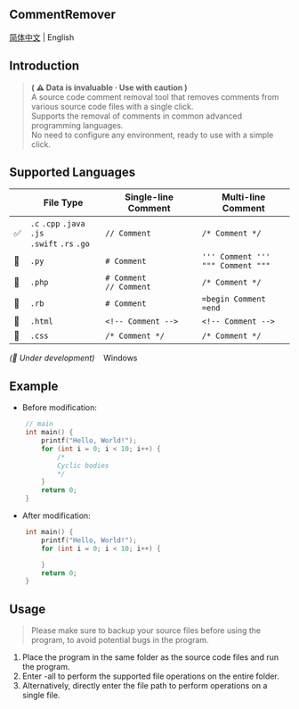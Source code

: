 ## CommentRemover
[简体中文](./README.md) | English

## Introduction

> <b>( ⚠️ Data is invaluable · Use with caution )</b>  
A source code comment removal tool that removes comments from various source code files with a single click.  
Supports the removal of comments in common advanced programming languages.  
No need to configure any environment, ready to use with a simple click.

## Supported Languages

||File Type|Single-line Comment|Multi-line Comment|
|---|---|---|---|
|✅|`.c` `.cpp` `.java` `.js`<br>`.swift` `.rs` `.go`|`// Comment`|`/* Comment */`|
|🚧|`.py`       |`# Comment`        |`''' Comment '''`<br>`""" Comment """`|
|🚧|`.php`      |`# Comment`<br>`// Comment` |`/* Comment */`|
|🚧|`.rb`       |`# Comment`        |`=begin Comment =end`|
|🚧|`.html`     |`<!-- Comment -->` |`<!-- Comment -->`|
|🚧|`.css`      |`/* Comment */`    |`/* Comment */`|

<i>(🚧 Under development)</i>&nbsp;&nbsp;&nbsp;&nbsp;Windows

## Example
 - Before modification:
```c
    // main
    int main() {
        printf("Hello, World!"); 
        for (int i = 0; i < 10; i++) {       
            /*
            Cyclic bodies
            */
        }
        return 0;
    }
```
 - After modification:
```c
    int main() {
        printf("Hello, World!"); 
        for (int i = 0; i < 10; i++) {       

        }
        return 0;
    }
```

## Usage

> Please make sure to backup your source files before using the program,
>to avoid potential bugs in the program.

1. Place the program in the same folder as the source code files and run the program.
2. Enter -all to perform the supported file operations on the entire folder.
3. Alternatively, directly enter the file path to perform operations on a single file.
